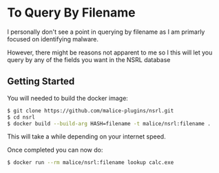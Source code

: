 # To Query By Filename

I personally don't see a point in querying by filename as I am primarly focused on identifying malware.

However, there might be reasons not apparent to me so I this will let you query by any of the fields you want in the NSRL database

## Getting Started

You will needed to build the docker image:

```bash
$ git clone https://github.com/malice-plugins/nsrl.git
$ cd nsrl
$ docker build --build-arg HASH=filename -t malice/nsrl:filename .
```

This will take a while depending on your internet speed.

Once completed you can now do:

```bash
$ docker run --rm malice/nsrl:filename lookup calc.exe
```
